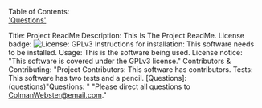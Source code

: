 
Table of Contents:  
['Questions'](#questions)

Title: Project ReadMe
Description: This Is The Project ReadMe.
License badge: ![License: GPLv3](https://img.shields.io/badge/License-GPLv3-blue.svg)
Instructions for installation: This software needs to be installed.
Usage: This is the software being used.
License notice: "This software is covered under the GPLv3 license."
Contributors & Contributing: "Project Contributors: This software has contributors.
Tests: This software has two tests and a pencil.
[Questions]: (questions)"Questions: " "Please direct all questions to ColmanWebster@email.com."
